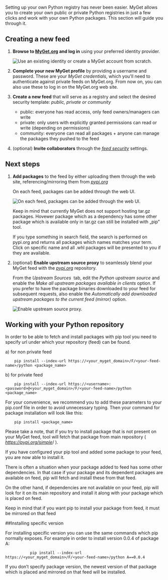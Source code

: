﻿Setting up your own Python registry has never been easier. MyGet allows you to create your own public or private Python registries in just a few clicks and work with your own Python packages. This section will guide you through it.

## Creating a new feed

1. **Browse to [MyGet.org][1] and log in** using your preferred identity provider.

	![Use an existing identity or create a MyGet account from scratch.](/docs/walkthrough/Images/authenticate.png)

2. **Complete your new MyGet profile** by providing a username and password. These are your *MyGet credentials*, which you'll need to authenticate against private feeds on MyGet.org. From now on, you can also use these to log in on the MyGet.org web site.

3. **Create a new feed** that will serve as a registry and select the desired security template: *public, private or community*

	* public: everyone has read access, only feed owners/managers can write
	* private: only users with explicitly granted permissions can read or write (depending on permissions)
	* community: everyone can read all packages + anyone can manage the packages they pushed to the feed

4. (optional) **Invite collaborators** through the *[feed security][2]* settings.

## Next steps

1. **Add packages** to the feed by either uploading them through the web site, referencing/mirroring them from *<a href="https://pypi.org" target="_blank" rel="noopener">pypi.org</a>*

	On each feed, packages can be added through the web UI.

	![On each feed, packages can be added through the web UI.](/docs/walkthrough/Images/python-package-web-ui.png)

	Keep in mind that currently MyGet does not support hosting tar.gz packages. Hovewer package which as a dependency has some other package which is available only in tar.gz can still be installed with „pip” tool. 

	If you type something in search field, the search is performed on pypi.org and returns all packages which names matches your term. Click on specific name and all .whl packages will be presented to you if they are available.

2. (optional) **Enable upstream source proxy** to seamlessly blend your MyGet feed with the *<a href="https://pypi.org" target="_blank" rel="noopener">pypi.org</a>* repository.

	From the *Upstream Sources*  tab, edit the *Python upstream source* and enable the *Make all upstream packages available in clients* option. If you prefer to have the package binaries downloaded to your feed for subsequent requests, also enable the *Automatically add downloaded upstream packages to the current feed (mirror)* option.

	![Enable upstream source proxy.](/docs/walkthrough/Images/enable-upstream-source-proxy.png)


## Working with your Python repository

In order to be able to fetch and install packages with pip tool you need to specify url under which your repository (feed) can be found.

a) for non private feed

		pip install --index-url https://<your_myget_domain>/F/<your-feed-name>/python <package_name>

b) for private feed

		pip install --index-url https://<username>:<password>@<your_myget_domain>/F/<your-feed-name>/python   <package_name>

For your convenience, we recommend you to add these parameters to your pip.conf file in order to avoid unnecessary typing. Then your command for package installation will look like this:

		pip install <package_name> 

Please take a note, that if you try to install package that is not present on your MyGet feed, tool will fetch that package from main repository ( *<a href="https://pypi.org/simple" target="_blank" rel="noopener">https://pypi.org/simple</a>*/ ). 

If you have configured your pip tool and added some package to your feed, you are now able to install it.

There is often a situation  when your package added to feed has some other dependencies. In that case if your package and its dependent packages are available on feed, pip will fetch and install these from that feed.

On the other hand, if dependencies are not available on your feed, pip will look for it on its main repository and install it along with your package which is placed on feed.

Keep in mind that if you want pip to install your package from  feed, it must be mirrored on that feed

##Installing specific version

For installing specific version you can use the same commands which pip normally exposes. For example in order to install version 0.0.4 of package A:

               pip install --index-url https://<your_myget_domain>/F/<your-feed-name>/python A==0.0.4

If you don’t specify package version, the newest version of that package which is placed and mirrored on that feed will be installed.


[1]: https://www.myget.org
[2]: https://docs.myget.org/docs/reference/security#Inviting_other_users_to_your_feed
[3]: https://pypi.org
